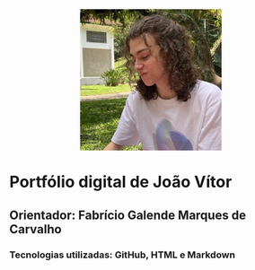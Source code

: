 <!DOCTYPE html>
<html lang="en">
<head>
    <meta charset="UTF-8">
    <meta name="viewport" content="width=device-width, initial-scale=1.0">
    <title>Portfólio digital de João Vítor</title>
</head>
<body>
<img src="mgt/fotogit.jpg" alt="fotogit" style="display:block; margin:auto; width:50%;" />

<h1>Portfólio digital de João Vítor</h1>

<h2> Orientador: Fabrício Galende Marques de Carvalho </h2>

<h3>Tecnologias utilizadas: GitHub, HTML e Markdown</h3>
</body>
</html>
